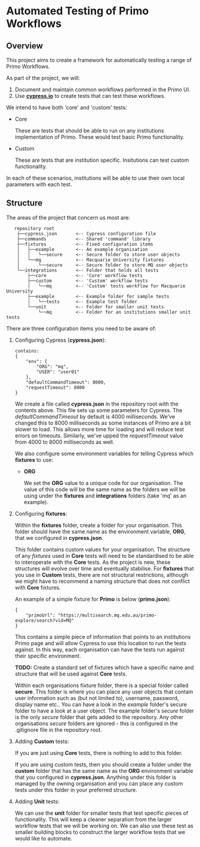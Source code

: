 # Automated Testing of Primo Workflows

## Overview

This project aims to create a framework for automatically testing a range of Primo Workflows.

As part of the project, we will:

1. Document and maintain common workflows performed in the Primo UI.
2. Use [**cypress.io**](https://cypress.io) to create tests that can test these workflows.

We intend to have both 'core' and 'custom' tests:

-   Core

    These are tests that should be able to run on any institutions implementation of Primo. These would test basic Primo functionality.

-   Custom

    These are tests that are institution specific. Insitutions can test custom functionality.

In each of these scenarios, institutions will be able to use their own local parameters with each test.

## Structure

The areas of the project that concern us most are:

       repository root
        ├──cypress.json       <-- Cypress configuration file
        ├──commands           <-- Shared 'command' library
        ├──fixtures           <-- Fixed configuration items
        │   ├──example        <-- An example organisation
        │   │   └──secure     <-- Secure folder to store user objects
        │   └──mq             <-- Macquarie University fixtures
        │       └──secure     <-- Secure folder to store MQ user objects
        └──integrations       <-- Folder that holds all tests
            ├──core           <-- 'Core' workflow tests
            ├──custom         <-- 'Custom' workflow tests
            │   └──mq         <-- 'Custom' tests workflow for Macquarie University
            ├──example        <-- Example folder for sample tests
            │   └──tests      <-- Example test folder
            └──unit           <-- Folder for smaller unit tests
                └──mq         <-- Folder for an institutions smaller unit tests

There are three configuration items you need to be aware of:

1.  Configuring Cypress (**cypress.json**):

        contains:
        {
            "env": {
                "ORG": "mq",
                "USER": "user01"
            },
            "defaultCommandTimeout": 8000,
            "requestTimeout": 8000
        }

    We create a file called **cypress.json** in the repository root with the contents above. This file sets up some parameters for Cypress. The _defaultCommandTimeout_ by default is 4000 milliseconds. We've changed this to 8000 milliseconds as some instances of Primo are a bit slower to load. This allows more time for loading and will reduce test errors on timeouts. Similarly, we've upped the _requestTimeout_ value from 4000 to 8000 milliseconds as well.

    We also configure some environment variables for telling Cypress which **fixtures** to use:

    -   **ORG**

        We set the **ORG** value to a unique code for our organisation. The value of this code will be the same name as the folders we will be using under the **fixtures** and **integrations** folders (take 'mq' as an example).

2.  Configuring **fixtures**:

    Within the **fixtures** folder, create a folder for your organisation. This folder should have the same name as the environment variable, **ORG**, that we configured in **cypress.json**.

    This folder contains custom values for your organisation. The structure of any _fixtures_ used in **Core** tests will need to be standardised to be able to interoperate with the **Core** tests. As the project is new, these structures will evolve over time and eventually stabilise. For **fixtures** that you use in **Custom** tests, there are not structural restrictions, although we might have to recommend a naming structure that does not conflict with **Core** fixtures.

    An example of a simple fixture for **Primo** is below (**primo.json**):

        {
            "primoUrl": "https://multisearch.mq.edu.au/primo-explore/search?vid=MQ"
        }

    This contains a simple piece of information that points to an institutions Primo page and will allow Cypress to use this location to run the tests against. In this way, each organisation can have the tests run against their specific environment.

    **TODO:** Create a standard set of fixtures which have a specific name and structure that will be used against **Core** tests.

    Within each organisations fixture folder, there is a special folder called **secure**. This folder is where you can place any user objects that contain user information such as (but not limited to), username, password, display name etc.. You can have a look in the _example_ folder's secure folder to have a look at a user object. The example folder's _secure_ folder is the only _secure_ folder that gets added to the repository. Any other organisations _secure_ folders are ignored - this is configured in the .gitignore file in the repository root.

3.  Adding **Custom** tests:

    If you are just using **Core** tests, there is nothing to add to this folder.

    If you are using custom tests, then you should create a folder under the **custom** folder that has the same name as the **ORG** environment variable that you configured in **cypress.json**. Anything under this folder is managed by the owning organisation and you can place any custom tests under this folder in your preferred structure.

4.  Adding **Unit** tests:

    We can use the **unit** folder for smaller tests that test specific pieces of functionality. This will keep a cleaner separation from the larger workflow tests that we will be working on. We can also use these test as smaller building blocks to construct the larger workflow tests that we would like to automate.
